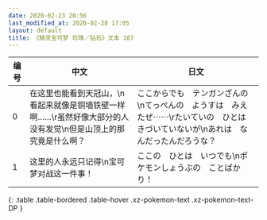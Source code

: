 ```yaml
---
date: 2020-02-23 20:56
last_modified_at: 2020-02-28 17:05
layout: default
title: 《精灵宝可梦 珍珠／钻石》文本 187
---
```

| 编号 | 中文 | 日文 |
| ---- | ---- | ---- |
| 0 | 在这里也能看到天冠山，\n看起来就像是铜墙铁壁一样啊……\r虽然好像大部分的人没有发觉\n但是山顶上的那究竟是什么啊？ | ここからでも　テンガンざんの\nてっぺんの　ようすは　みえたぜ⋯⋯\rたいていの　ひとは　きづいていないが\nあれは　なんだったんだろうな？ |
| 1 | 这里的人永远只记得\n宝可梦对战这一件事！ | ここの　ひとは　いつでも\nポケモンしょうぶの　ことばかり！ |
{: .table .table-bordered .table-hover .xz-pokemon-text .xz-pokemon-text-DP }
